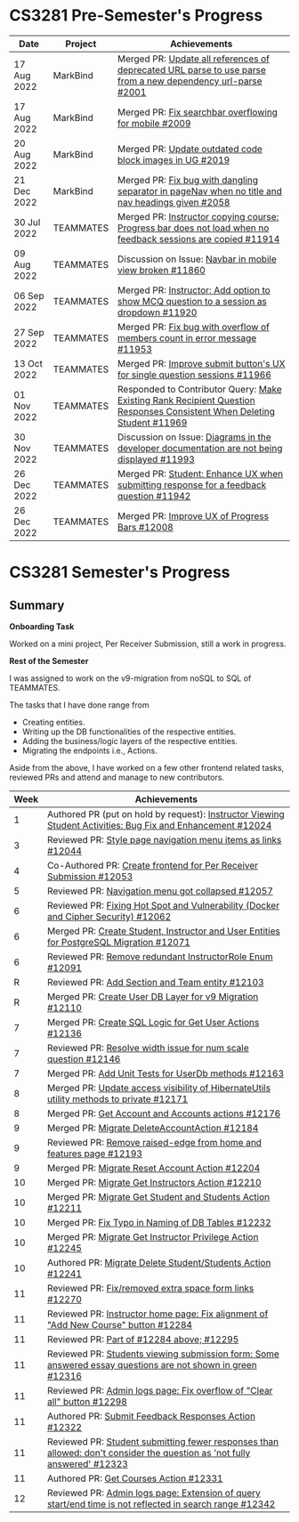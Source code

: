 # CS3281 Pre-Semester's Progress

| Date        | Project   | Achievements                                                                                                                                                                 |
| ----------- | --------- | ---------------------------------------------------------------------------------------------------------------------------------------------------------------------------- |
| 17 Aug 2022 | MarkBind  | Merged PR: [Update all references of deprecated URL parse to use parse from a new dependency url-parse #2001](https://github.com/MarkBind/markbind/pull/2001)                |
| 17 Aug 2022 | MarkBind  | Merged PR: [Fix searchbar overflowing for mobile #2009](https://github.com/MarkBind/markbind/pull/2009)                                                                      |
| 20 Aug 2022 | MarkBind  | Merged PR: [Update outdated code block images in UG #2019](https://github.com/MarkBind/markbind/pull/2019)                                                                   |
| 21 Dec 2022 | MarkBind  | Merged PR: [Fix bug with dangling separator in pageNav when no title and nav headings given #2058](https://github.com/MarkBind/markbind/pull/2058)                           |
| 30 Jul 2022 | TEAMMATES | Merged PR: [Instructor copying course: Progress bar does not load when no feedback sessions are copied #11914](https://github.com/TEAMMATES/teammates/pull/11914)            |
| 09 Aug 2022 | TEAMMATES | Discussion on Issue: [Navbar in mobile view broken #11860](https://github.com/TEAMMATES/teammates/issues/11860)                                                              |
| 06 Sep 2022 | TEAMMATES | Merged PR: [Instructor: Add option to show MCQ question to a session as dropdown #11920](https://github.com/TEAMMATES/teammates/pull/11920)                                  |
| 27 Sep 2022 | TEAMMATES | Merged PR: [Fix bug with overflow of members count in error message #11953](https://github.com/TEAMMATES/teammates/pull/11953)                                               |
| 13 Oct 2022 | TEAMMATES | Merged PR: [Improve submit button's UX for single question sessions #11966](https://github.com/TEAMMATES/teammates/pull/11966)                                               |
| 01 Nov 2022 | TEAMMATES | Responded to Contributor Query: [Make Existing Rank Recipient Question Responses Consistent When Deleting Student #11969](https://github.com/TEAMMATES/teammates/pull/11969) |
| 30 Nov 2022 | TEAMMATES | Discussion on Issue: [Diagrams in the developer documentation are not being displayed #11993](https://github.com/TEAMMATES/teammates/issues/11993)                           |
| 26 Dec 2022 | TEAMMATES | Merged PR: [Student: Enhance UX when submitting response for a feedback question #11942](https://github.com/TEAMMATES/teammates/pull/11942)                                  |
| 26 Dec 2022 | TEAMMATES | Merged PR: [Improve UX of Progress Bars #12008](https://github.com/TEAMMATES/teammates/pull/12008)                                                                           |

# CS3281 Semester's Progress

## Summary

**Onboarding Task**

Worked on a mini project, Per Receiver Submission, still a work in progress.

**Rest of the Semester**

I was assigned to work on the v9-migration from noSQL to SQL of TEAMMATES.

The tasks that I have done range from

- Creating entities.
- Writing up the DB functionalities of the respective entities.
- Adding the business/logic layers of the respective entities.
- Migrating the endpoints i.e., Actions.

Aside from the above, I have worked on a few other frontend related tasks, reviewed PRs and attend and manage to new contributors.

| Week | Achievements                                                                                                                                                                  |
| ---- | ----------------------------------------------------------------------------------------------------------------------------------------------------------------------------- |
| 1    | Authored PR (put on hold by request): [Instructor Viewing Student Activities: Bug Fix and Enhancement #12024](https://github.com/TEAMMATES/teammates/pull/12024)              |
| 3    | Reviewed PR: [Style page navigation menu items as links #12044](https://github.com/TEAMMATES/teammates/pull/12044)                                                            |
| 4    | Co-Authored PR: [Create frontend for Per Receiver Submission #12053](https://github.com/TEAMMATES/teammates/pull/12053)                                                       |
| 5    | Reviewed PR: [Navigation menu got collapsed #12057](https://github.com/TEAMMATES/teammates/pull/12057)                                                                        |
| 6    | Reviewed PR: [Fixing Hot Spot and Vulnerability (Docker and Cipher Security) #12062](https://github.com/TEAMMATES/teammates/pull/12062)                                       |
| 6    | Merged PR: [Create Student, Instructor and User Entities for PostgreSQL Migration #12071](https://github.com/TEAMMATES/teammates/pull/12071)                                  |
| 6    | Reviewed PR: [Remove redundant InstructorRole Enum #12091](https://github.com/TEAMMATES/teammates/pull/12091)                                                                 |
| R    | Reviewed PR: [Add Section and Team entity #12103](https://github.com/TEAMMATES/teammates/pull/12103)                                                                          |
| R    | Merged PR: [Create User DB Layer for v9 Migration #12110](https://github.com/TEAMMATES/teammates/pull/12110)                                                                  |
| 7    | Merged PR: [Create SQL Logic for Get User Actions #12136](https://github.com/TEAMMATES/teammates/pull/12136)                                                                  |
| 7    | Reviewed PR: [Resolve width issue for num scale question #12146](https://github.com/TEAMMATES/teammates/pull/12146)                                                           |
| 7    | Merged PR: [Add Unit Tests for UserDb methods #12163](https://github.com/TEAMMATES/teammates/pull/12163)                                                                      |
| 8    | Merged PR: [Update access visibility of HibernateUtils utility methods to private #12171](https://github.com/TEAMMATES/teammates/pull/12171)                                  |
| 8    | Merged PR: [Get Account and Accounts actions #12176](https://github.com/TEAMMATES/teammates/pull/12176)                                                                       |
| 9    | Merged PR: [Migrate DeleteAccountAction #12184](https://github.com/TEAMMATES/teammates/pull/12184)                                                                            |
| 9    | Reviewed PR: [Remove raised-edge from home and features page #12193](https://github.com/TEAMMATES/teammates/pull/12193)                                                       |
| 9    | Merged PR: [Migrate Reset Account Action #12204](https://github.com/TEAMMATES/teammates/pull/12204)                                                                           |
| 10   | Merged PR: [Migrate Get Instructors Action #12210](https://github.com/TEAMMATES/teammates/pull/12210)                                                                         |
| 10   | Merged PR: [Migrate Get Student and Students Action #12211](https://github.com/TEAMMATES/teammates/pull/12211)                                                                |
| 10   | Merged PR: [Fix Typo in Naming of DB Tables #12232](https://github.com/TEAMMATES/teammates/pull/12232)                                                                        |
| 10   | Merged PR: [Migrate Get Instructor Privilege Action #12245](https://github.com/TEAMMATES/teammates/pull/12245)                                                                |
| 10   | Authored PR: [Migrate Delete Student/Students Action #12241](https://github.com/TEAMMATES/teammates/pull/12241)                                                               |
| 11   | Reviewed PR: [Fix/removed extra space form links #12270](https://github.com/TEAMMATES/teammates/pull/12270)                                                                   |
| 11   | Reviewed PR: [Instructor home page: Fix alignment of "Add New Course" button #12284](https://github.com/TEAMMATES/teammates/pull/12284)                                       |
| 11   | Reviewed PR: [Part of #12284 above; #12295](https://github.com/TEAMMATES/teammates/pull/12295)                                                                                |
| 11   | Reviewed PR: [Students viewing submission form: Some answered essay questions are not shown in green #12316](https://github.com/TEAMMATES/teammates/pull/12316)               |
| 11   | Reviewed PR: [Admin logs page: Fix overflow of "Clear all" button #12298](https://github.com/TEAMMATES/teammates/pull/12298)                                                  |
| 11   | Authored PR: [Submit Feedback Responses Action #12322](https://github.com/TEAMMATES/teammates/pull/12322)                                                                     |
| 11   | Reviewed PR: [Student submitting fewer responses than allowed: don't consider the question as 'not fully answered' #12323](https://github.com/TEAMMATES/teammates/pull/12323) |
| 11   | Authored PR: [Get Courses Action #12331](https://github.com/TEAMMATES/teammates/pull/12331)                                                                                   |
| 12   | Reviewed PR: [Admin logs page: Extension of query start/end time is not reflected in search range #12342](https://github.com/TEAMMATES/teammates/pull/12342)                  |
